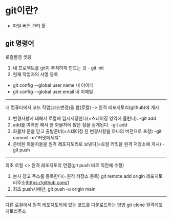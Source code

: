 # git이란?
- 파일 버전 관리 툴

## git 명령어
로컬환경 셋팅
1. 내 프로젝트를 git이 추적하게 만드는 것 - git init
2. 현재 작업자의 서명 등록 
- git config --global user.name 내 아이디
- git config --global user.email 내 이메일
---

내 컴퓨터에서 코드 작업(코드변경)을 함(로컬) -> 원격 레포지토리(github)에 게시
1. 변경사항에 대해서 로컬에 임시저장한다(=스테이징 영역에 올린다). -git add
2. add를 여러번 해서 한 화물차에 많은 짐을 싣게된다. -git add
3. 화물차 문을 닫고 출발준비(=스테이징 된 변경사항을 하나의 버전으로 포장) -git commit -m"커밋메세지"
4. 준비된 화물차들을 원격 레포지토리로 보낸다(=로컬 커밋을 원격 저장소에 게시) -git push

---
최초 로컬 <> 원격 레포지토리 연결(git push 바로 직전에 수행)
1. 본사 창고 주소를 등록한다(=원격 저장소 등록)
git remote add origin 레포지토리주소(https://github.com/)  
2. 최초 push시에만, git push -u origin main

---
다른 로컬에서 원격 레포지토리에 있는 코드를 다운로드하는 방법
git clone 원격레포지토리주소